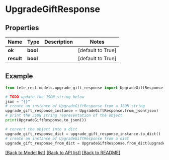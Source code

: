 # UpgradeGiftResponse


## Properties

Name | Type | Description | Notes
------------ | ------------- | ------------- | -------------
**ok** | **bool** |  | [default to True]
**result** | **bool** |  | [default to True]

## Example

```python
from tele_rest.models.upgrade_gift_response import UpgradeGiftResponse

# TODO update the JSON string below
json = "{}"
# create an instance of UpgradeGiftResponse from a JSON string
upgrade_gift_response_instance = UpgradeGiftResponse.from_json(json)
# print the JSON string representation of the object
print(UpgradeGiftResponse.to_json())

# convert the object into a dict
upgrade_gift_response_dict = upgrade_gift_response_instance.to_dict()
# create an instance of UpgradeGiftResponse from a dict
upgrade_gift_response_from_dict = UpgradeGiftResponse.from_dict(upgrade_gift_response_dict)
```
[[Back to Model list]](../README.md#documentation-for-models) [[Back to API list]](../README.md#documentation-for-api-endpoints) [[Back to README]](../README.md)


